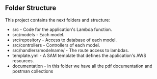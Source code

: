 ## Folder Structure

This project contains the next folders and structure:

- src - Code for the application's Lambda function.
- src/models - Each model.
- src/repository - Access to database of each model.
- src/controllers - Controllers of each model.
- src/handlers/modelname/ - The route access to lambdas.
- template.yml - A SAM template that defines the application's AWS resources.
- documentation - In this folder we have all the pdf documentation and postman collections
